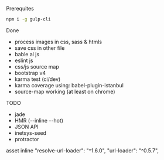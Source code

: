 Prerequites

```bash
npm i -g gulp-cli
```

Done

* process images in css, sass & htmls
* save css in other file
* bable al js
* eslint js
* css/js source map
* bootstrap v4
* karma test (ci/dev)
* karma coverage using: babel-plugin-istanbul
* source-map working (at least on chrome)


TODO

* jade
* HMR (--inline --hot)
* JSON API
* inetsys-seed
* protractor


asset inline
    "resolve-url-loader": "^1.6.0",
    "url-loader": "^0.5.7",